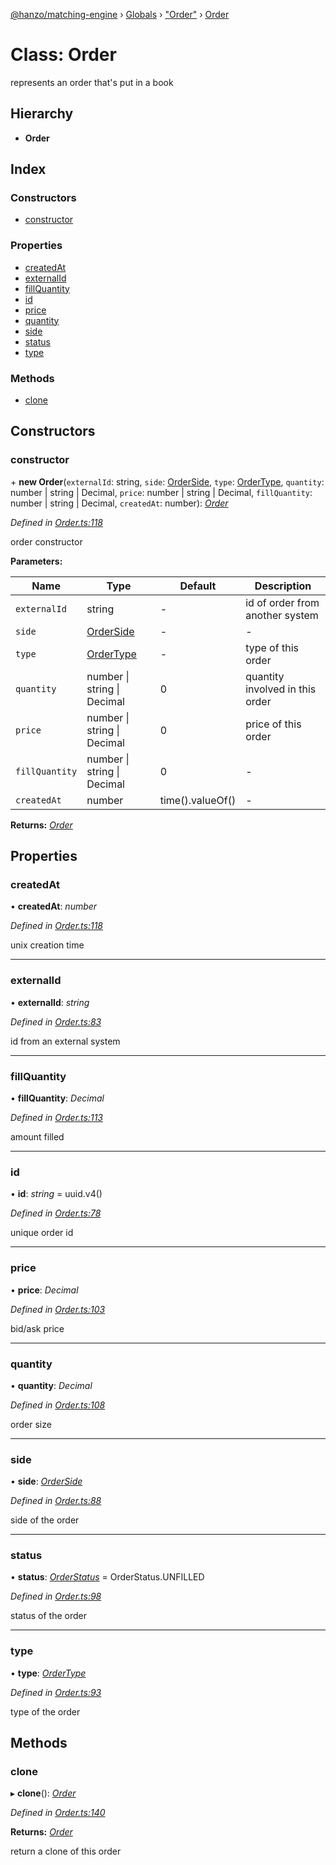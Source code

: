 [@hanzo/matching-engine](../README.md) › [Globals](../globals.md) › ["Order"](../modules/_order_.md) › [Order](_order_.order.md)

# Class: Order

represents an order that's put in a book

## Hierarchy

* **Order**

## Index

### Constructors

* [constructor](_order_.order.md#constructor)

### Properties

* [createdAt](_order_.order.md#createdat)
* [externalId](_order_.order.md#externalid)
* [fillQuantity](_order_.order.md#fillquantity)
* [id](_order_.order.md#id)
* [price](_order_.order.md#price)
* [quantity](_order_.order.md#quantity)
* [side](_order_.order.md#side)
* [status](_order_.order.md#status)
* [type](_order_.order.md#type)

### Methods

* [clone](_order_.order.md#clone)

## Constructors

###  constructor

\+ **new Order**(`externalId`: string, `side`: [OrderSide](../enums/_order_.orderside.md), `type`: [OrderType](../enums/_order_.ordertype.md), `quantity`: number | string | Decimal, `price`: number | string | Decimal, `fillQuantity`: number | string | Decimal, `createdAt`: number): *[Order](_order_.order.md)*

*Defined in [Order.ts:118](https://github.com/hanzoai/matching-engine/blob/4557e9b/src/Order.ts#L118)*

order constructor

**Parameters:**

Name | Type | Default | Description |
------ | ------ | ------ | ------ |
`externalId` | string | - | id of order from another system |
`side` | [OrderSide](../enums/_order_.orderside.md) | - | - |
`type` | [OrderType](../enums/_order_.ordertype.md) | - | type of this order |
`quantity` | number &#124; string &#124; Decimal | 0 | quantity involved in this order  |
`price` | number &#124; string &#124; Decimal | 0 | price of this order |
`fillQuantity` | number &#124; string &#124; Decimal | 0 | - |
`createdAt` | number |  time().valueOf() | - |

**Returns:** *[Order](_order_.order.md)*

## Properties

###  createdAt

• **createdAt**: *number*

*Defined in [Order.ts:118](https://github.com/hanzoai/matching-engine/blob/4557e9b/src/Order.ts#L118)*

unix creation time

___

###  externalId

• **externalId**: *string*

*Defined in [Order.ts:83](https://github.com/hanzoai/matching-engine/blob/4557e9b/src/Order.ts#L83)*

id from an external system

___

###  fillQuantity

• **fillQuantity**: *Decimal*

*Defined in [Order.ts:113](https://github.com/hanzoai/matching-engine/blob/4557e9b/src/Order.ts#L113)*

amount filled

___

###  id

• **id**: *string* =  uuid.v4()

*Defined in [Order.ts:78](https://github.com/hanzoai/matching-engine/blob/4557e9b/src/Order.ts#L78)*

unique order id

___

###  price

• **price**: *Decimal*

*Defined in [Order.ts:103](https://github.com/hanzoai/matching-engine/blob/4557e9b/src/Order.ts#L103)*

bid/ask price

___

###  quantity

• **quantity**: *Decimal*

*Defined in [Order.ts:108](https://github.com/hanzoai/matching-engine/blob/4557e9b/src/Order.ts#L108)*

order size

___

###  side

• **side**: *[OrderSide](../enums/_order_.orderside.md)*

*Defined in [Order.ts:88](https://github.com/hanzoai/matching-engine/blob/4557e9b/src/Order.ts#L88)*

side of the order

___

###  status

• **status**: *[OrderStatus](../enums/_order_.orderstatus.md)* =  OrderStatus.UNFILLED

*Defined in [Order.ts:98](https://github.com/hanzoai/matching-engine/blob/4557e9b/src/Order.ts#L98)*

status of the order

___

###  type

• **type**: *[OrderType](../enums/_order_.ordertype.md)*

*Defined in [Order.ts:93](https://github.com/hanzoai/matching-engine/blob/4557e9b/src/Order.ts#L93)*

type of the order

## Methods

###  clone

▸ **clone**(): *[Order](_order_.order.md)*

*Defined in [Order.ts:140](https://github.com/hanzoai/matching-engine/blob/4557e9b/src/Order.ts#L140)*

**Returns:** *[Order](_order_.order.md)*

return a clone of this order
